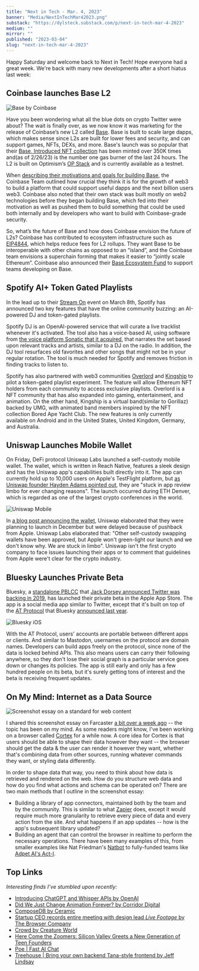 ```yaml
---
title: "Next in Tech - Mar. 4, 2023"
banner: "Media/NextInTechMar42023.png"
substack: "https://dylsteck.substack.com/p/next-in-tech-mar-4-2023"
medium: ""
mirror: ""
published: "2023-03-04"
slug: "next-in-tech-mar-4-2023"
---
```


Happy Saturday and welcome back to Next in Tech! Hope everyone had a great week. We're back with many new developments after a short hiatus last week:

## Coinbase launches Base L2

![Base by Coinbase](Media/CoinbaseBaseL2.png)

Have you been wondering what all the blue dots on crypto Twitter were about? The wait is finally over, as we now know it was marketing for the release of Coinbase’s new L2 called [Base](https://base.org). Base is built to scale large dapps, which makes sense since L2s are built for lower fees and security, and can support games, NFTs, DEXs, and more. Base's launch was so popular that their [Base, Introduced NFT collection](https://twitter.com/BuildOnBase/status/1629981232732749830) has been minted over 350K times and(as of 2/26/23) is the number one gas burner of the last 24 hours. The L2 is built on Optimism’s [OP Stack](https://stack.optimism.io/) and is currently available as a testnet.

When [describing their motivations and goals for building Base](https://base.mirror.xyz/jjQnUq_UNTQOk7psnGBFOsShi7FlrRp8xevQUipG_Gk), the Coinbase Team outlined how crucial they think it is for the growth of web3 to build a platform that could support useful dapps and the next billion users web3. Coinbase also noted that their own stack was built mostly on web2 technologies before they began building Base, which fed into their motivation as well as pushed them to build something that could be used both internally and by developers who want to build with Coinbase-grade security.

So, what’s the future of Base and how does Coinbase envision the future of L2s? Coinbase has contributed to ecosystem infrastructure such as [EIP4844](https://www.coinbase.com/blog/supporting-eip-4844-reducing-fees-for-ethereum-layer-2-rollups), which helps reduce fees for L2 rollups. They want Base to be interoperable with other chains as opposed to an “island”, and the Coinbase team envisions a superchain forming that makes it easier to “jointly scale Ethereum”. Coinbase also announced their [Base Ecosystem Fund](https://docs.google.com/forms/d/e/1FAIpQLSeiSAod4PAbXlvvDGtHWu-GqzGpvHYfaTQR2f77AawD7GYc4Q/viewform) to support teams developing on Base.


## Spotify AI+ Token Gated Playlists

In the lead up to their [Stream On](https://newsroom.spotify.com/stream-on/) event on March 8th, Spotify has announced two key features that have the online community buzzing: an AI-powered DJ and token-gated playlists.

Spotify DJ is an OpenAI-powered service that will curate a live tracklist whenever it's activated. The tool also has a voice-based AI, using software from [the voice platform Sonatic that it acquired](https://newsroom.spotify.com/2022-06-13/spotify-to-acquire-sonantic-an-ai-voice-platform/), that narrates the set based upon relevant tracks and artists, similar to a DJ on the radio. In addition, the DJ tool resurfaces old favorites and other songs that might not be in your regular rotation. The tool is much needed for Spotify and removes friction in finding tracks to listen to. 

Spotify has also partnered with web3 communities [Overlord](https://www.overlord.xyz/) and [Kingship](https://www.kingship.io/) to pilot a token-gated playlist experiment. The feature will allow Ethereum NFT holders from each community to access exclusive playlists. Overlord is a NFT community that has also expanded into gaming, entertainment, and animation. On the other hand, Kingship is a virtual band(similar to Gorillaz) backed by UMG, with animated band members inspired by the NFT collection Bored Ape Yacht Club. The new features is only currently available on Android and in the United States, United Kingdom, Germany, and Australia.


## Uniswap Launches Mobile Wallet

On Friday, DeFi protocol Uniswap Labs launched a self-custody mobile wallet. The wallet, which is written in Reach Native, features a sleek design and has the Uniswap app's capabilities built directly into it. The app can currently hold up to 10,000 users on Apple's TestFlight platform, but [as Uniswap founder Hayden Adams pointed out](https://twitter.com/haydenzadams/status/1631692052927791105?s=20), they are "stuck in app review limbo for ever changing reasons". The launch occurred during ETH Denver, which is regarded as one of the largest crypto conferences in the world.

![Uniswap Mobile](Media/UniswapMobile.jpeg)

In [a blog post announcing the wallet](https://uniswap.org/blog/uniswap-mobile-wallet-early-access), Uniswap elaborated that they were planning to launch in December but were delayed because of pushback from Apple. Uniswap Labs elaborated that: "Other self-custody swapping wallets have been approved, but Apple won't green-light our launch and we don't know why. We are stuck in limbo". Uniswap isn't the first crypto company to face issues launching their apps or to comment that guidelines from Apple were't clear for the crypto industry.

## Bluesky Launches Private Beta

Bluesky, a [standalone PBLCC](https://blueskyweb.xyz/blog/2-7-2022-overview) that [Jack Dorsey announced Twitter was backing in 2019](https://twitter.com/jack/status/1204766078468911106), has launched their private beta in the Apple App Store. The app is a social media app similar to Twitter, except that it's built on top of the [AT Protocol](https://atproto.com/) that Bluesky [announced last year](https://blueskyweb.org/blog/10-18-2022-the-at-protocol). 

![Bluesky iOS](Media/BlueskyiOS.png)

With the AT Protocol, users' accounts are portable between different apps or clients. And similar to Mastodon, usernames on the protocol are domain names. Developers can build apps freely on the protocol, since none of the data is locked behind APIs. This also means users can carry their following anywhere, so they don't lose their social graph is a particular service goes down or changes its policies. The app is still early and only has a few hundred people on its beta, but it's surely getting tons of interest and the beta is receiving frequent updates.

## On My Mind: Internet as a Data Source

![Screenshot essay on a standard for web content](Media/StandardForWebContentSSEssay.png)

I shared this screenshot essay on Farcaster [a bit over a week ago](https://warpcast.com/dylsteck/0x61803e) -- the topic has been on my mind. As some readers might know, I've been working on a browser called [Cortex](https://withcortex.com) for a while now. A core idea for Cortex is that users should be able to shape their data however they want -- the browser should get the data & the user can render it however they want, whether that's combining data from other sources, running whatever commands they want, or styling data differently. 

In order to shape data that way, you need to think about how data is retrieved and rendered on the web. How do you structure web data and how do you find what actions and schema can be operated on? There are two main methods that I outline in the screenshot essay:
- Building a library of app connectors, maintained both by the team and by the community. This is similar to what [Zapier](https://zapier.com/) does, except it would require much more granularity to retrieve every piece of data and every action from the site. And what happens if an app updates -- how is the app's subsequent library updated?
- Building an agent that can control the browser in realtime to perform the necessary operations. There have been many examples of this, from smaller examples like Nat Friedman's [Natbot](https://github.com/nat/natbot) to fully-funded teams like [Adpet AI's Act-I](https://www.adept.ai/blog/act-1).

## Top Links

_Interesting finds I’ve stumbled upon recently:_
- [Introducing ChatGPT and Whisper APIs by OpenAI](https://openai.com/blog/introducing-chatgpt-and-whisper-apis)
- [Did We Just Change Animation Forever? by Corridor Digital](https://www.youtube.com/watch?v=_9LX9HSQkWo)
- [ComposeDB by Ceramic](https://ceramic.network/composedb)
- [Startup CEO records entire meeting with design lead *Live Footage* by The Browser Company](https://www.youtube.com/watch?v=qixx7ESrJQg)
- [Crowd by Creature World](https://opensea.io/collection/creaturecrowd/drop)
- [Here Come the Zoomers: Silicon Valley Greets a New Generation of Teen Founders](https://www.theinformation.com/articles/here-come-the-zoomers-silicon-valley-greets-a-new-generation-of-teen-founders)
- [Poe | Fast AI Chat](https://poe.com)
- [Treehouse | Bring your own backend Tana-style frontend by Jeff Lindsay](https://github.com/treehousedev/treehouse)